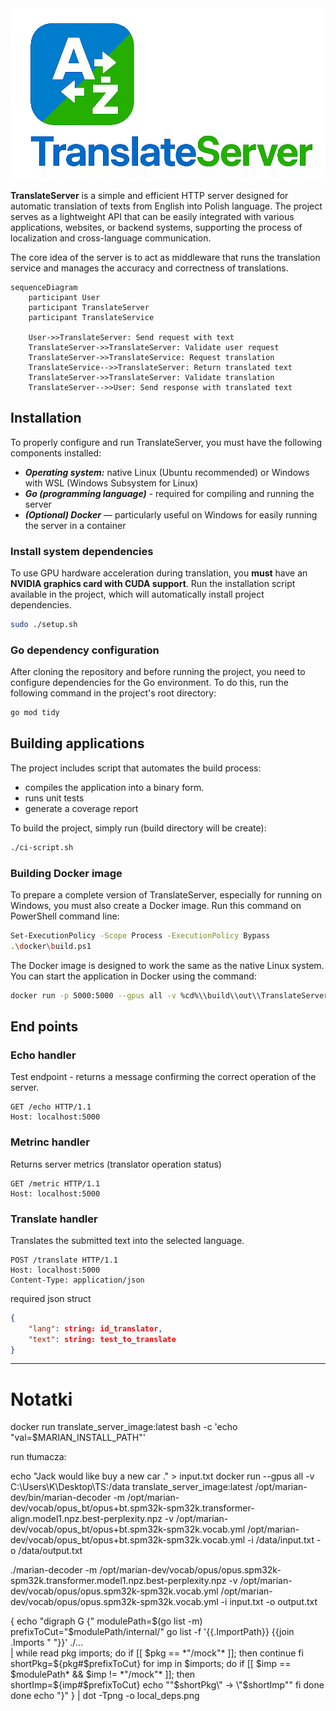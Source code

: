 <img align="center" src="https://github.com/Corel-Cormen/logo/blob/2b4bcccc19ee8b4bc47ea6867675874ef6a83a10/TranslateServer/Logo_Full.png">

**TranslateServer** is a simple and efficient HTTP server designed for automatic translation of texts from English into Polish language. The project serves as a lightweight API that can be easily integrated with various applications, websites, or backend systems, supporting the process of localization and cross-language communication.

The core idea of the server is to act as middleware that runs the translation service and manages the accuracy and correctness of translations.

```mermaid
sequenceDiagram
    participant User
    participant TranslateServer
    participant TranslateService

    User->>TranslateServer: Send request with text
    TranslateServer->>TranslateServer: Validate user request
    TranslateServer->>TranslateService: Request translation
    TranslateService-->>TranslateServer: Return translated text
    TranslateServer->>TranslateServer: Validate translation
    TranslateServer-->>User: Send response with translated text
```

## Installation

To properly configure and run TranslateServer, you must have the following components installed:

- ***Operating system:*** native Linux (Ubuntu recommended) or Windows with WSL (Windows Subsystem for Linux)
- ***Go (programming language)*** - required for compiling and running the server
- ***(Optional) Docker*** — particularly useful on Windows for easily running the server in a container

### Install system dependencies

To use GPU hardware acceleration during translation, you **must** have an **NVIDIA graphics card with CUDA support**.
Run the installation script available in the project, which will automatically install project dependencies.
```sh
sudo ./setup.sh
```

### Go dependency configuration

After cloning the repository and before running the project, you need to configure dependencies for the Go environment. To do this, run the following command in the project's root directory:
```sh
go mod tidy
```

## Building applications

The project includes script that automates the build process:
- compiles the application into a binary form.
- runs unit tests
- generate a coverage report

To build the project, simply run (build directory will be create):
```sh
./ci-script.sh
```

### Building Docker image

To prepare a complete version of TranslateServer, especially for running on Windows, you must also create a Docker image.
Run this command on PowerShell command line:
```sh
Set-ExecutionPolicy -Scope Process -ExecutionPolicy Bypass
.\docker\build.ps1
```

The Docker image is designed to work the same as the native Linux system. You can start the application in Docker using the command:
```sh
docker run -p 5000:5000 --gpus all -v %cd%\\build\\out\\TranslateServer:/data translate_server_image:latest /data/main
```

## End points

### Echo handler
Test endpoint - returns a message confirming the correct operation of the server.
```
GET /echo HTTP/1.1
Host: localhost:5000
```

### Metrinc handler
Returns server metrics (translator operation status)
```
GET /metric HTTP/1.1
Host: localhost:5000
```

### Translate handler
Translates the submitted text into the selected language.
```
POST /translate HTTP/1.1
Host: localhost:5000
Content-Type: application/json
```
required json struct
```json
{
	"lang": string: id_translator,
	"text": string: test_to_translate
}
```

---------------------------------------------------
# Notatki

docker run translate_server_image:latest bash -c 'echo "val=$MARIAN_INSTALL_PATH"'

run tłumacza:

echo "Jack would like buy a new car ." > input.txt
docker run --gpus all -v C:\Users\K\Desktop\TS:/data translate_server_image:latest /opt/marian-dev/bin/marian-decoder -m /opt/marian-dev/vocab/opus_bt/opus+bt.spm32k-spm32k.transformer-align.model1.npz.best-perplexity.npz -v /opt/marian-dev/vocab/opus_bt/opus+bt.spm32k-spm32k.vocab.yml /opt/marian-dev/vocab/opus_bt/opus+bt.spm32k-spm32k.vocab.yml -i /data/input.txt -o /data/output.txt

./marian-decoder -m /opt/marian-dev/vocab/opus/opus.spm32k-spm32k.transformer.model1.npz.best-perplexity.npz -v /opt/marian-dev/vocab/opus/opus.spm32k-spm32k.vocab.yml /opt/marian-dev/vocab/opus/opus.spm32k-spm32k.vocab.yml -i input.txt -o output.txt

{
echo "digraph G {"
modulePath=$(go list -m)
prefixToCut="$modulePath/internal/"
go list -f '{{.ImportPath}} {{join .Imports " "}}' ./... \
| while read pkg imports; do
if [[ $pkg == *"/mock"* ]]; then
continue
fi
shortPkg=${pkg#$prefixToCut}
for imp in $imports; do
if [[ $imp == $modulePath* && $imp != *"/mock"* ]]; then
shortImp=${imp#$prefixToCut}
echo "\"$shortPkg\" -> \"$shortImp\""
fi
done
done
echo "}"
} | dot -Tpng -o local_deps.png
